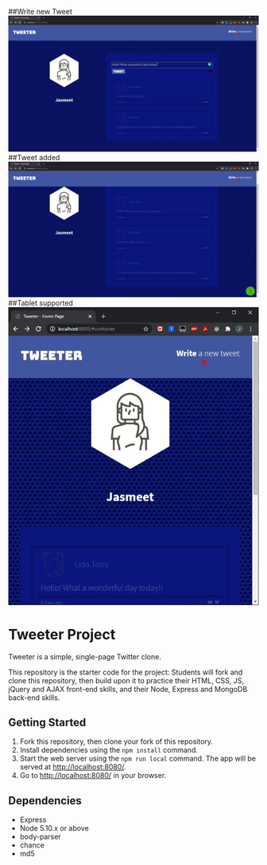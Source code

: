 ##Write new Tweet
!["Write new Tweet"](https://github.com/JasmeetRangar/tweeter/blob/master/public/docs/new-tweet.JPG)
##Tweet added
!["Tweet added"](https://github.com/JasmeetRangar/tweeter/blob/master/public/docs/dashboard.JPG)
##Tablet supported <br/>
!["Tablet supported"](https://github.com/JasmeetRangar/tweeter/blob/master/public/docs/tablet.JPG)

# Tweeter Project

Tweeter is a simple, single-page Twitter clone.

This repository is the starter code for the project: Students will fork and clone this repository, then build upon it to practice their HTML, CSS, JS, jQuery and AJAX front-end skills, and their Node, Express and MongoDB back-end skills.

## Getting Started

1. Fork this repository, then clone your fork of this repository.
2. Install dependencies using the `npm install` command.
3. Start the web server using the `npm run local` command. The app will be served at <http://localhost:8080/>.
4. Go to <http://localhost:8080/> in your browser.

## Dependencies

- Express
- Node 5.10.x or above
- body-parser
- chance
- md5